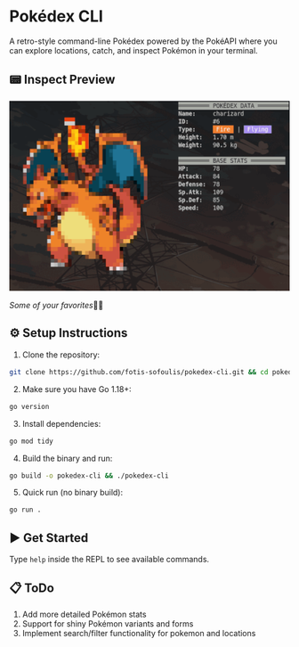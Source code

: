 # Pokédex CLI
A retro-style command-line Pokédex powered by the PokéAPI where you can explore locations, catch, and inspect Pokémon in your terminal.


## 📟 Inspect Preview

<p align="center">
  <img src="pokemon.gif" alt="Preview of Inspect Command" />
</p>

_Some of your favorites_🌟🥇

## ⚙ Setup Instructions

1. Clone the repository:
```bash
git clone https://github.com/fotis-sofoulis/pokedex-cli.git && cd pokedex-cli/
```

2. Make sure you have Go 1.18+:
```bash
go version
```

3. Install dependencies:
```bash
go mod tidy
```

4. Build the binary and run:
```bash
go build -o pokedex-cli && ./pokedex-cli
```

5. Quick run (no binary build):
```bash
go run .
```

## ▶️ Get Started

Type `help` inside the REPL to see available commands.

## 📋 ToDo

1. Add more detailed Pokémon stats
2. Support for shiny Pokémon variants and forms
3. Implement search/filter functionality for pokemon and locations
